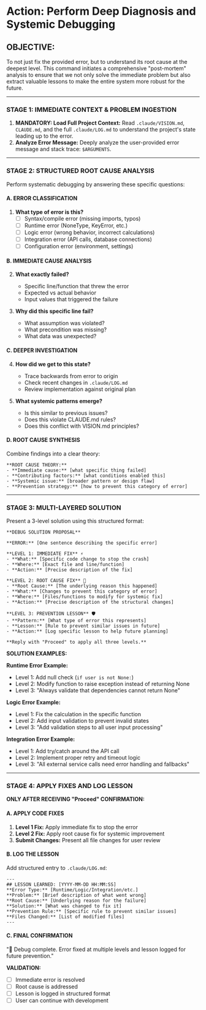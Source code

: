 # Action: Perform Deep Diagnosis and Systemic Debugging

## OBJECTIVE:

To not just fix the provided error, but to understand its root cause at the deepest level. This command initiates a comprehensive "post-mortem" analysis to ensure that we not only solve the immediate problem but also extract valuable lessons to make the entire system more robust for the future.

---

### STAGE 1: IMMEDIATE CONTEXT & PROBLEM INGESTION

1.  **MANDATORY: Load Full Project Context:** Read `.claude/VISION.md`, `CLAUDE.md`, and the full `.claude/LOG.md` to understand the project's state leading up to the error.
2.  **Analyze Error Message:** Deeply analyze the user-provided error message and stack trace: `$ARGUMENTS`.

---

### STAGE 2: STRUCTURED ROOT CAUSE ANALYSIS

Perform systematic debugging by answering these specific questions:

#### **A. ERROR CLASSIFICATION**
1. **What type of error is this?**
   - [ ] Syntax/compile error (missing imports, typos)
   - [ ] Runtime error (NoneType, KeyError, etc.)  
   - [ ] Logic error (wrong behavior, incorrect calculations)
   - [ ] Integration error (API calls, database connections)
   - [ ] Configuration error (environment, settings)

#### **B. IMMEDIATE CAUSE ANALYSIS**
2. **What exactly failed?**
   - Specific line/function that threw the error
   - Expected vs actual behavior
   - Input values that triggered the failure

3. **Why did this specific line fail?**
   - What assumption was violated?
   - What precondition was missing?
   - What data was unexpected?

#### **C. DEEPER INVESTIGATION**
4. **How did we get to this state?**
   - Trace backwards from error to origin
   - Check recent changes in `.claude/LOG.md`
   - Review implementation against original plan

5. **What systemic patterns emerge?**
   - Is this similar to previous issues?
   - Does this violate CLAUDE.md rules?
   - Does this conflict with VISION.md principles?

#### **D. ROOT CAUSE SYNTHESIS**
Combine findings into a clear theory:
```
**ROOT CAUSE THEORY:**
- **Immediate cause:** [what specific thing failed]
- **Contributing factors:** [what conditions enabled this]  
- **Systemic issue:** [broader pattern or design flaw]
- **Prevention strategy:** [how to prevent this category of error]
```

---

### STAGE 3: MULTI-LAYERED SOLUTION

Present a 3-level solution using this structured format:

```
**DEBUG SOLUTION PROPOSAL**

**ERROR:** [One sentence describing the specific error]

**LEVEL 1: IMMEDIATE FIX** ⚡
- **What:** [Specific code change to stop the crash]
- **Where:** [Exact file and line/function]
- **Action:** [Precise description of the fix]

**LEVEL 2: ROOT CAUSE FIX** 🔧  
- **Root Cause:** [The underlying reason this happened]
- **What:** [Changes to prevent this category of error]
- **Where:** [Files/functions to modify for systemic fix]
- **Action:** [Precise description of the structural changes]

**LEVEL 3: PREVENTION LESSON** 🛡️
- **Pattern:** [What type of error this represents]
- **Lesson:** [Rule to prevent similar issues in future]
- **Action:** [Log specific lesson to help future planning]

**Reply with "Proceed" to apply all three levels.**
```

**SOLUTION EXAMPLES:**

**Runtime Error Example:**
- Level 1: Add null check (`if user is not None:`)
- Level 2: Modify function to raise exception instead of returning None
- Level 3: "Always validate that dependencies cannot return None"

**Logic Error Example:**  
- Level 1: Fix the calculation in the specific function
- Level 2: Add input validation to prevent invalid states
- Level 3: "Add validation steps to all user input processing"

**Integration Error Example:**
- Level 1: Add try/catch around the API call
- Level 2: Implement proper retry and timeout logic
- Level 3: "All external service calls need error handling and fallbacks"

---

### STAGE 4: APPLY FIXES AND LOG LESSON

**ONLY AFTER RECEIVING "Proceed" CONFIRMATION:**

#### **A. APPLY CODE FIXES**
1. **Level 1 Fix:** Apply immediate fix to stop the error
2. **Level 2 Fix:** Apply root cause fix for systemic improvement  
3. **Submit Changes:** Present all file changes for user review

#### **B. LOG THE LESSON** 
Add structured entry to `.claude/LOG.md`:

```
---
## LESSON LEARNED: [YYYY-MM-DD HH:MM:SS]
**Error Type:** [Runtime/Logic/Integration/etc.]
**Problem:** [Brief description of what went wrong]
**Root Cause:** [Underlying reason for the failure]
**Solution:** [What was changed to fix it]
**Prevention Rule:** [Specific rule to prevent similar issues]
**Files Changed:** [List of modified files]
---
```

#### **C. FINAL CONFIRMATION**
"🐛 Debug complete. Error fixed at multiple levels and lesson logged for future prevention."

**VALIDATION:**
- [ ] Immediate error is resolved
- [ ] Root cause is addressed  
- [ ] Lesson is logged in structured format
- [ ] User can continue with development
